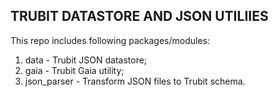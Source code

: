 
## TRUBIT DATASTORE AND JSON UTILIIES

This repo includes following packages/modules:
 1. data - Trubit JSON datastore;
 2. gaia - Trubit Gaia utility;
 3. json_parser - Transform JSON files to Trubit schema.
